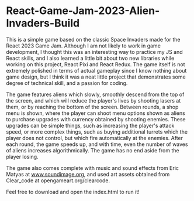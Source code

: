 # React-Game-Jam-2023-Alien-Invaders-Build
This is a simple game based on the classic Space Invaders made for the React 2023 Game Jam.
Although I am not likely to work in game development, I thought this was an interesting way to practice my JS and React skills, and I also learned a little bit about two new libraries while working on this project, React Pixi and React Redux.
The game itself is not extremely polished in terms of actual gameplay since I know nothing about game design, but I think it was a neat little project that demonstrates some degree of technical skill, and a passion for coding.

The game features aliens which slowly, smoothly descend from the top of the screen, and which will reduce the player's lives by shooting lasers at them, or by reaching the bottom of the screen.
Between rounds, a shop menu is shown, where the player can shoot menu options shown as aliens to purchase upgrades with currency obtained by shooting enemies.
These upgrades can be simple things, such as increasing the player's attack speed, or more complex things, such as buying additional turrets which the player does not control, but which fire automatically at the enemies.
After each round, the game speeds up, and with time, even the number of waves of aliens increases algorithmically.
The game has no end aside from the player losing.

The game also comes complete with music and sound effects from Eric Matyas at www.soundimage.org, and used art assets obtained from Clear_code at opengameart.org/clearcode.

Feel free to download and open the index.html to run it!


